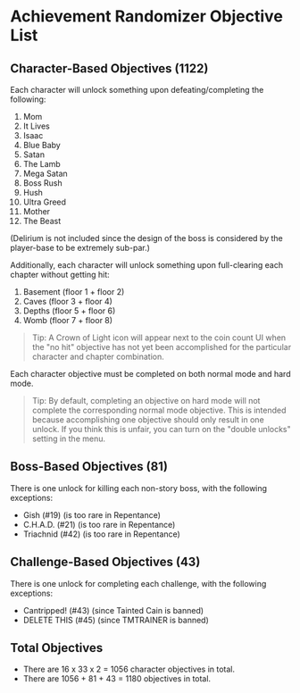 # Achievement Randomizer Objective List

## Character-Based Objectives (1122)

Each character will unlock something upon defeating/completing the following:

1. Mom
2. It Lives
3. Isaac
4. Blue Baby
5. Satan
6. The Lamb
7. Mega Satan
8. Boss Rush
9. Hush
10. Ultra Greed
11. Mother
12. The Beast

(Delirium is not included since the design of the boss is considered by the player-base to be extremely sub-par.)

Additionally, each character will unlock something upon full-clearing each chapter without getting hit:

1. Basement (floor 1 + floor 2) <!-- 13 -->
2. Caves (floor 3 + floor 4) <!-- 14 -->
3. Depths (floor 5 + floor 6) <!-- 15 -->
4. Womb (floor 7 + floor 8) <!-- 16 -->

> Tip: A Crown of Light icon will appear next to the coin count UI when the "no hit" objective has not yet been accomplished for the particular character and chapter combination.

Each character objective must be completed on both normal mode and hard mode.

> Tip: By default, completing an objective on hard mode will not complete the corresponding normal mode objective. This is intended because accomplishing one objective should only result in one unlock. If you think this is unfair, you can turn on the "double unlocks" setting in the menu.

## Boss-Based Objectives (81)

There is one unlock for killing each non-story boss, with the following exceptions:

- Gish (#19) (is too rare in Repentance)
- C.H.A.D. (#21) (is too rare in Repentance)
- Triachnid (#42) (is too rare in Repentance)

## Challenge-Based Objectives (43)

There is one unlock for completing each challenge, with the following exceptions:

- Cantripped! (#43) (since Tainted Cain is banned)
- DELETE THIS (#45) (since TMTRAINER is banned)

## Total Objectives

- There are 16 x 33 x 2 = 1056 character objectives in total.
- There are 1056 + 81 + 43 = 1180 objectives in total.
